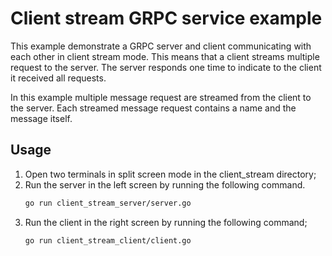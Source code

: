 # Client stream GRPC service example
This example demonstrate a GRPC server and client communicating with each other
in client stream mode. This means that a client streams multiple request to the
server. The server responds one time to indicate to the client it received all
requests.

In this example multiple message request are streamed from the client to the
server. Each streamed message request contains a name and the message itself.

## Usage
1. Open two terminals in split screen mode in the client_stream directory;
1. Run the server in the left screen by running the following command.
    ```sh
    go run client_stream_server/server.go 
    ```
1. Run the client in the right screen by running the following command;
    ```sh
    go run client_stream_client/client.go
    ```

